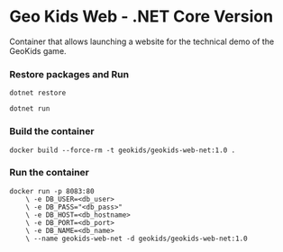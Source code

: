 # Geo Kids Web - .NET Core Version

Container that allows launching a website for the technical demo of the GeoKids game.

### Restore packages and Run

```
dotnet restore

dotnet run
```

### Build the container
```
docker build --force-rm -t geokids/geokids-web-net:1.0 .
```

### Run the container
```
docker run -p 8083:80
    \ -e DB_USER=<db_user>
    \ -e DB_PASS="<db_pass>"
    \ -e DB_HOST=<db_hostname>
    \ -e DB_PORT=<db_port> 
    \ -e DB_NAME=<db_name> 
    \ --name geokids-web-net -d geokids/geokids-web-net:1.0
```